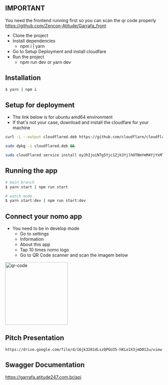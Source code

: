 ## IMPORTANT
You need the frontend running first so you can scan the qr code properly
https://github.com/Zencon-Atitude/Garrafa_front
- Clone the project
- Install dependencies
    - npm i | yarn
- Go to Setup Deployment and install cloudfare
- Run the project
    - npm run dev or yarn dev


## Installation

```bash
$ yarn | npm i
```

## Setup for deployment
- The link below is for ubuntu amd64 environment
- If that's not your case, download and install the cloudfare for your machine
```bash
curl -L --output cloudflared.deb https://github.com/cloudflare/cloudflared/releases/latest/download/cloudflared-linux-amd64.deb && 

sudo dpkg -i cloudflared.deb && 

sudo cloudflared service install eyJhIjoiNTg5Yjc1Zjk3YjlhOTNmYmM4YjYxMTc4YmIzYjViY2UiLCJ0IjoiOTlhY2EyYjYtYWEyYy00NWI2LTlhMTgtYjFkMmY0OTQ0NWI0IiwicyI6Ik0ySTFOR0ZsTXpndE1qazFZaTAwTmpRNUxXSXlPVFl0TkRJMllXSTFOR00zTUdVMyJ9
```

## Running the app

```bash
# main branch
$ yarn start | npm run start

# watch mode
$ yarn start:dev | npm run start:dev
```

## Connect your nomo app
- You need to be in develop mode
    - Go to settings
    - Information
    - About this app
    - Tap 10 times nomo logo
    - Go to QR Code scanner and scan the imagem below

<img src="image.png" alt="qr-code" width="200"/>


## Pitch Presentation
```
https://drive.google.com/file/d/16jk3281dLszQPGU35-hKLo1X3jmD012u/view
```

## Swagger Documentation
https://garrafa.atitude247.com.br/api
